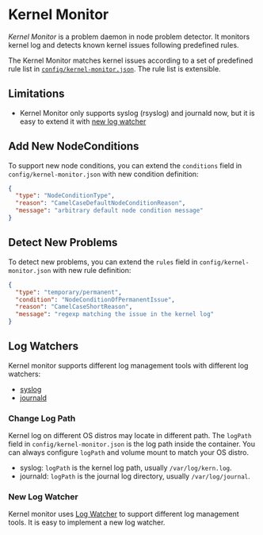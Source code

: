 # Kernel Monitor

*Kernel Monitor* is a problem daemon in node problem detector. It monitors kernel log
and detects known kernel issues following predefined rules.

The Kernel Monitor matches kernel issues according to a set of predefined rule list in
[`config/kernel-monitor.json`](https://github.com/kubernetes/node-problem-detector/blob/master/config/kernel-monitor.json).
The rule list is extensible.

## Limitations

* Kernel Monitor only supports syslog (rsyslog) and journald now, but it is easy
  to extend it with [new log watcher](#new-log-watcher)

## Add New NodeConditions

To support new node conditions, you can extend the `conditions` field in
`config/kernel-monitor.json` with new condition definition:

```json
{
  "type": "NodeConditionType",
  "reason": "CamelCaseDefaultNodeConditionReason",
  "message": "arbitrary default node condition message"
}
```

## Detect New Problems

To detect new problems, you can extend the `rules` field in `config/kernel-monitor.json`
with new rule definition:

```json
{
  "type": "temporary/permanent",
  "condition": "NodeConditionOfPermanentIssue",
  "reason": "CamelCaseShortReason",
  "message": "regexp matching the issue in the kernel log"
}
```

## Log Watchers

Kernel monitor supports different log management tools with different log
watchers:
* [syslog](https://github.com/kubernetes/node-problem-detector/blob/master/pkg/kernelmonitor/logwatchers/syslog)
* [journald](https://github.com/kubernetes/node-problem-detector/blob/master/pkg/kernelmonitor/logwatchers/journald)

### Change Log Path

Kernel log on different OS distros may locate in different path. The `logPath`
field in `config/kernel-monitor.json` is the log path inside the container.
You can always configure `logPath` and volume mount to match your OS distro.
* syslog: `logPath` is the kernel log path, usually `/var/log/kern.log`.
* journald: `logPath` is the journal log directory, usually `/var/log/journal`.

### New Log Watcher

Kernel monitor uses [Log
Watcher](https://github.com/kubernetes/node-problem-detector/blob/master/pkg/kernelmonitor/logwatchers/types/log_watcher.go) to support different log management tools.
It is easy to implement a new log watcher.
